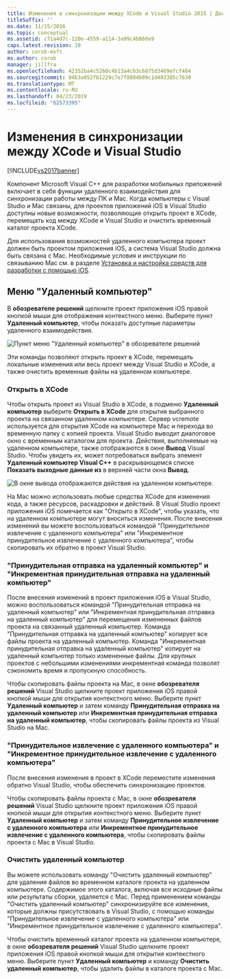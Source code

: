 ```yaml
---
title: Изменения в синхронизации между XCode и Visual Studio 2015 | Документация Майкрософт
titleSuffix: ''
ms.date: 11/15/2016
ms.topic: conceptual
ms.assetid: c71a4d7c-120e-4559-a114-3a99c4b860a9
caps.latest.revision: 10
author: corob-msft
ms.author: corob
manager: jillfra
ms.openlocfilehash: 42352ba4c5260c4b13a4cb3c6875d3469efcf404
ms.sourcegitcommit: 94b3a052fb1229c7e7f8804b09c1d403385c7630
ms.translationtype: MT
ms.contentlocale: ru-RU
ms.lasthandoff: 04/23/2019
ms.locfileid: "62573395"
---
```

# <a name="sync-changes-between-xcode-and-visual-studio"></a>Изменения в синхронизации между XCode и Visual Studio
[!INCLUDE[vs2017banner](../includes/vs2017banner.md)]

Компонент Microsoft Visual C++ для разработки мобильных приложений включает в себя функции удаленного взаимодействия для синхронизации работы между ПК и Mac. Когда компьютеры с Visual Studio и Mac связаны, для проектов приложений iOS в Visual Studio доступны новые возможности, позволяющие открыть проект в XCode, перемещать код между XCode и Visual Studio и очистить временный каталог проекта XCode.

 Для использования возможностей удаленного компьютера проект должен быть проектом приложения iOS, а система Visual Studio должна быть связана с Mac. Необходимые условия и инструкции по связыванию Mac см. в разделе [Установка и настройка средств для разработки с помощью iOS](../cross-platform/install-and-configure-tools-to-build-using-ios.md).

## <a name="the-remote-machine-menu"></a>Меню "Удаленный компьютер"
 В **обозревателе решений** щелкните проект приложения iOS правой кнопкой мыши для отображения контекстного меню. Выберите пункт **Удаленный компьютер**, чтобы показать доступные параметры удаленного взаимодействия.

 ![Пункт меню "Удаленный компьютер" в обозревателе решений](../cross-platform/media/cppmdd-u2-remotemachine-menu.jpg "CPPMDD_U2_RemoteMachine_Menu")

 Эти команды позволяют открыть проект в XCode, перемещать локальные изменения или весь проект между Visual Studio и XCode, а также очистить временные файлы на удаленном компьютере.

### <a name="open-in-xcode"></a>Открыть в XCode
 Чтобы открыть проект из Visual Studio в XCode, в подменю **Удаленный компьютер** выберите **Открыть в XCode** для открытия выбранного проекта на связанном удаленном компьютере. Сервер vcremote используется для открытия XCode на компьютере Mac и перехода во временную папку с копией проекта. Visual Studio выводит диалоговое окно с временным каталогом для проекта. Действия, выполняемые на удаленном компьютере, также отображаются в окне **Вывод** Visual Studio. Чтобы увидеть их, может потребоваться выбрать элемент **Удаленный компьютер Visual C++** в раскрывающемся списке **Показать выходные данные из** в верхней части окна **Вывод**.

 ![В окне вывода отображаются действия на удаленном компьютере.](../cross-platform/media/cppmdd-u2-remotemachine-output.png "CPPMDD_U2_RemoteMachine_Output")

 На Mac можно использовать любые средства XCode для изменения кода, а также ресурсов, раскадровки и действий. В Visual Studio проект приложения iOS помечается как "Открыто в XCode", чтобы указать, что на удаленном компьютере могут вноситься изменения. После внесения изменений вы можете воспользоваться командой "Принудительное извлечение с удаленного компьютера" или "Инкрементное принудительное извлечение с удаленного компьютера", чтобы скопировать их обратно в проект Visual Studio.

### <a name="push-to-remote-and-incremental-push-to-remote"></a>"Принудительная отправка на удаленный компьютер" и "Инкрементная принудительная отправка на удаленный компьютер"
 После внесения изменений в проект приложения iOS в Visual Studio, можно воспользоваться командой "Принудительная отправка на удаленный компьютер" или "Инкрементная принудительная отправка на удаленный компьютер" для перемещения измененных файлов проекта на связанный удаленный компьютер. Команда "Принудительная отправка на удаленный компьютер" копирует все файлы проекта на удаленный компьютер. Команда "Инкрементная принудительная отправка на удаленный компьютер" копирует на удаленный компьютер только измененные файлы. Для крупных проектов с небольшими изменениями инкрементная команда позволят сэкономить время и пропускную способность.

 Чтобы скопировать файлы проекта на Mac, в окне **обозревателя решений** Visual Studio щелкните проект приложения iOS правой кнопкой мыши для открытия контекстного меню. Выберите пункт **Удаленный компьютер** и затем команду **Принудительная отправка на удаленный компьютер** или **Инкрементная принудительная отправка на удаленный компьютер**, чтобы скопировать файлы проекта из Visual Studio на Mac.

### <a name="pull-from-remote-and-incremental-pull-from-remote"></a>"Принудительное извлечение с удаленного компьютера" и "Инкрементное принудительное извлечение с удаленного компьютера"
 После внесения изменения в проект в XCode переместите изменения обратно Visual Studio, чтобы обеспечить синхронизацию проектов.

 Чтобы скопировать файлы проекта с Mac, в окне **обозревателя решений** Visual Studio щелкните проект приложения iOS правой кнопкой мыши для открытия контекстного меню. Выберите пункт **Удаленный компьютер** и затем команду **Принудительное извлечение с удаленного компьютера** или **Инкрементное принудительное извлечение с удаленного компьютера**, чтобы скопировать файлы проекта с Mac в Visual Studio.

### <a name="clean-remote"></a>Очистить удаленный компьютер
 Вы можете использовать команду "Очистить удаленный компьютер" для удаления файлов во временном каталоге проекта на удаленном компьютере. Содержимое этого каталога, включая все исходные файлы или результаты сборки, удаляется с Mac. Перед применением команды "Очистить удаленный компьютер" синхронизируйте все изменения, которые должны присутствовать в Visual Studio, с помощью команды "Принудительное извлечение с удаленного компьютера" или "Инкрементное принудительное извлечение с удаленного компьютера".

 Чтобы очистить временный каталог проекта на удаленном компьютере, в окне **обозревателя решений** Visual Studio щелкните проект приложения iOS правой кнопкой мыши для открытия контекстного меню. Выберите пункт **Удаленный компьютер** и команду **Очистить удаленный компьютер**, чтобы удалить файлы в каталоге проекта с Mac.
